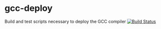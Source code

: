 # gcc-deploy
Build and test scripts necessary to deploy the GCC compiler
[![Build Status](http://ci.sagrid.ac.za:8080/job/gcc-deploy/badge/icon)](http://ci.sagrid.ac.za:8080/job/gcc-deploy/)
